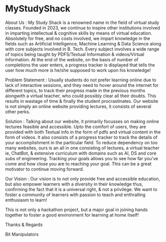 # MyStudyShack

About Us : My Study Shack is a renowned name in the field of virtual study classes. Founded in 2023, we continue to inspire other institutions involved in imparting intellectual & cognitive skills by means of virtual education. Absolutely for free, and no costs involved, we impart knowledge in the fields such as Artificial Intelligence, Machine Learning & Data Science along with core subjects involved in B. Tech. Every subject involves a wide range of topics being taught by PDFS/Textual Information & videos/Virtual Information. At the end of the website, on the basis of number of completions the user enters, a progress tracker is displayed that tells the user how much more is he/she supposed to work upon his knowledge! 


Problem Statement : Usually students do not prefer learning online due to lack of interactive sessions, and they need to hover around the internet for different topics, to track their progress made in the previous months alongwith a virtual teacher, who could possibly clear all their doubts. This results in wastage of time & finally the student procrastinates. Our website is not simply an online website providing lectures, it consists of several other perks.


Solution : Talking about our website, it primarily focusses on making online lectures feasible and accessible. Upto the comfort of users, they are provided with both Textual info in the form of pdfs and virtual content in the form of videos. It also consists of a progress tracker to track the details of your accomplishment in the particular field. To reduce dependency on too many websites, ours is an all in one consisting of lectures, a virtual teacher ie, ChatBot, & extensive curriculum with domains such as AI, DS and core subs of engineering. Tracking your goals allows you to see how far you've come and how close you are to reaching your goal. This can be a great motivator to continue moving forward.


Our Vision : Our vision is to not only provide free and accessible education, but also empower learners with a diversity in their knowledge thus, confirming the fact that it is a universal right, & not a privilege. We want to foster a community of learners with passion to teach and enthralling enthusiasm to learn!


This is not only a hackathon project, but a major goal in joining hands together to foster a good environment for learning at home itself!


Thanks & Regards

Bit Manipulators
